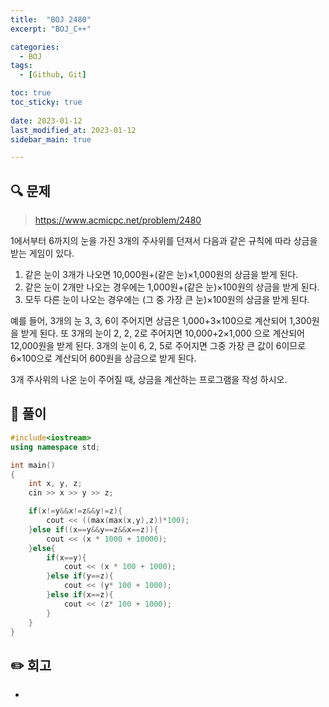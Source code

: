 ```yaml
---
title:  "BOJ 2480"
excerpt: "BOJ_C++"

categories:
  - BOJ
tags:
  - [Github, Git]

toc: true
toc_sticky: true
 
date: 2023-01-12
last_modified_at: 2023-01-12
sidebar_main: true

---
```

<!--
문제 🔍
풀이 🎯 ⭕ ❌
주의할 점 🚨
짚고갈 점 ✏️
기타 🔥🌝🪐🔔
-->
## 🔍 문제
> <https://www.acmicpc.net/problem/2480>
<div class="notice" markdown="1">
1에서부터 6까지의 눈을 가진 3개의 주사위를 던져서 다음과 같은 규칙에 따라 상금을 받는 게임이 있다. 

1. 같은 눈이 3개가 나오면 10,000원+(같은 눈)×1,000원의 상금을 받게 된다. 
2. 같은 눈이 2개만 나오는 경우에는 1,000원+(같은 눈)×100원의 상금을 받게 된다. 
3. 모두 다른 눈이 나오는 경우에는 (그 중 가장 큰 눈)×100원의 상금을 받게 된다.

예를 들어, 3개의 눈 3, 3, 6이 주어지면 상금은 1,000+3×100으로 계산되어 1,300원을 받게 된다. 또 3개의 눈이 2, 2, 2로 주어지면 10,000+2×1,000 으로 계산되어 12,000원을 받게 된다. 3개의 눈이 6, 2, 5로 주어지면 그중 가장 큰 값이 6이므로 6×100으로 계산되어 600원을 상금으로 받게 된다.

3개 주사위의 나온 눈이 주어질 때, 상금을 계산하는 프로그램을 작성 하시오.
</div>

## 🎯 풀이
```cpp
#include<iostream>
using namespace std;

int main()
{
    int x, y, z;
	cin >> x >> y >> z;

    if(x!=y&&x!=z&&y!=z){
        cout << ((max(max(x,y),z))*100);
    }else if((x==y&&y==z&&x==z)){
        cout << (x * 1000 + 10000);
    }else{
        if(x==y){
            cout << (x * 100 + 1000);
        }else if(y==z){
            cout << (y* 100 + 1000);
        }else if(x==z){
            cout << (z* 100 + 1000);
        }
    }
}
```

## ✏️ 회고
-
